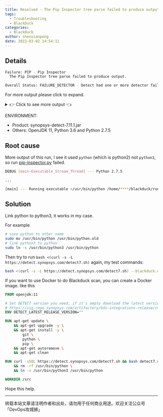 ```yaml
---
title: Resolved - The Pip Inspector tree parse failed to produce output
tags:
  - Troubleshooting
  - BlackDuck
categories:
  - BlackDuck
author: shenxianpeng
date: 2022-03-02 14:54:11
---
```


## Details

```bash
Failure: PIP - Pip Inspector
  The Pip Inspector tree parse failed to produce output.

Overall Status: FAILURE_DETECTOR - Detect had one or more detector failures while extracting dependencies.
```

For more output please click to expand.

<details>
<summary>👉 Click to see more output 👈</summary>

```bash
[main] --- ======== Detect Issues ========
[main] ---
[main] --- DETECTORS:
[main] --- 	Detector Issue
[main] --- 		/workdir/test
[main] --- 		Failure: PIP - Pip Inspector
[main] --- 			The Pip Inspector tree parse failed to produce output.
[main] ---
[main] --- ======== Detect Result ========
[main] ---
[main] --- Black Duck Project BOM: https://org.blackducksoftware.com/api/projects/246c8952-7cb8-40e9-9987-35f7d4602ae1/versions/e1cb4204-42d0-4445-8675-978df62b150d/components
[main] ---
[main] --- ======== Detect Status ========
[main] ---
[main] --- GIT: SUCCESS
[main] --- PIP: FAILURE
[main] ---
[main] --- Signature scan / Snippet scan on /workdir/test: SUCCESS
[main] --- Overall Status: FAILURE_DETECTOR - Detect had one or more detector failures while extracting dependencies. Check that all projects build and your environment is configured correctly.
[main] ---
[main] --- If you need help troubleshooting this problem, generate a diagnostic zip file by adding '-d' to the command line, and provide it to Synopsys Technical Support. See 'Diagnostic Mode' in the Detect documentation for more information.
[main] ---
[main] --- ===============================
[main] ---
[main] --- Detect duration: 00h 00m 54s 951ms
[main] --- Exiting with code 5 - FAILURE_DETECTOR
```

</details>

ENVIRONMENT:

* Product: synopsys-detect-7.11.1.jar
* Others: OpenJDK 11, Python 3.6 and Python 2.7.5

## Root cause

<!-- more -->

More output of this run, I see it used `python` (which is python2) not `python3`,
so run [pip-inspector.py](https://github.com/blackducksoftware/synopsys-detect/blob/master/src/main/resources/pip-inspector.py) failed.

```bash
DEBUG [main-Executable_Stream_Thread] --- Python 2.7.5

...

[main] --- Running executable >/usr/bin/python /home/****/blackduck/runs/2022-03-01-07-45-05-986/shared/pip/pip-inspector.py --projectname=test
```

## Solution

Link python to python3, it works in my case.

For example

```bash
# save python to other name
sudo mv /usr/bin/python /usr/bin/python.old
# link python3 to python
sudo ln -s /usr/bin/python3 /usr/bin/python
```

Then try to run `bash <(curl -s -L https://detect.synopsys.com/detect7.sh)` again, my test commands:

```bash
bash <(curl -s -L https://detect.synopsys.com/detect7.sh) --blackduck.url=https://org.blackducksoftware.com --blackduck.api.token=MmMwMjdlOTctMT --detect.project.name=HUB --detect.project.version.name=TEST_v1.1.1 --detect.source.path=/workdir/test --logging.level.com.synopsys.integration=DEBUG --blackduck.trust.cert=TRUE --detect.tools.excluded=POLARIS --detect.blackduck.signature.scanner.snippet.matching=SNIPPET_MATCHING
```

If you want to use Docker to do Blackduck scan, you can create a Docker image. like this

<!-- more -->

```Dockerfile
FROM openjdk:11

# Set DETECT version you need, if it's empty download the latest version.
# https://sig-repo.synopsys.com/artifactory/bds-integrations-release/com/synopsys/integration/synopsys-detect
ENV DETECT_LATEST_RELEASE_VERSION=""

RUN apt-get update \
    && apt-get upgrade -y \
    && apt-get install -y \
        git \
        python \
        pip \
    && apt-get autoremove \
    && apt-get clean

RUN curl -sSOL https://detect.synopsys.com/detect7.sh && bash detect7.sh --help \
    && rm -rf /usr/bin/python \
    && ln -s /usr/bin/python3 /usr/bin/python

WORKDIR /src
```

Hope this help.

---

转载本站文章请注明作者和出处，请勿用于任何商业用途。欢迎关注公众号「DevOps攻城狮」
